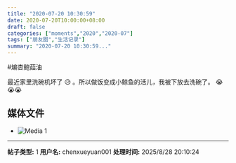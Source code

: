 ```yaml
---
title: "2020-07-20 10:30:59"
date: 2020-07-20T10:00:00+08:00
draft: false
categories: ["moments","2020","2020-07"]
tags: ["朋友圈","生活记录"]
summary: "2020-07-20 10:30:59..."
---
```


#煸杏鲍菇油

最近家里洗碗机坏了 😥 。所以做饭变成小鲸鱼的活儿，我被下放去洗碗了。 😭😭😭

## 媒体文件

- ![Media 1](/Moments/photos/2020-07-20/202007201030590.jpg)

---

**帖子类型:** 1
**用户名:** chenxueyuan001
**处理时间:** 2025/8/28 20:10:24